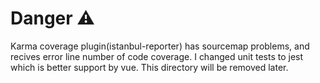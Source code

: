 # Danger ⚠️

Karma coverage plugin(istanbul-reporter) has sourcemap problems,
and recives error line number of code coverage.
I changed unit tests to jest which is better support by vue.
This directory will be removed later.
